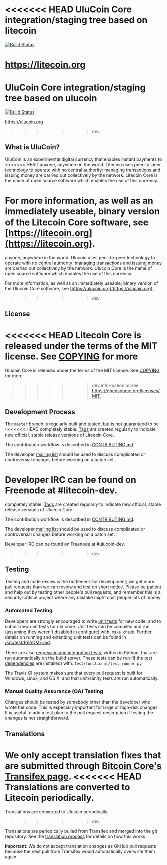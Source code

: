 <<<<<<< HEAD
UluCoin Core integration/staging tree based on litecoin
=====================================

[![Build Status](https://travis-ci.org/litecoin-project/litecoin.svg?branch=master)](https://travis-ci.org/litecoin-project/litecoin)

https://litecoin.org
=======
UluCoin Core integration/staging tree based on ulucoin
=====================================

[![Build Status](https://travis-ci.org/ulucoin-project/ulucoin.svg?branch=master)](https://travis-ci.org/ulucoin-project/ulucoin)

https://ulucoin.org
>>>>>>> dev

What is UluCoin?
----------------

UluCoin is an experimental digital currency that enables instant payments to
<<<<<<< HEAD
anyone, anywhere in the world. Litecoin uses peer-to-peer technology to operate
with no central authority: managing transactions and issuing money are carried
out collectively by the network. Litecoin Core is the name of open source
software which enables the use of this currency.

For more information, as well as an immediately useable, binary version of
the Litecoin Core software, see [https://litecoin.org](https://litecoin.org).
=======
anyone, anywhere in the world. Ulucoin uses peer-to-peer technology to operate
with no central authority: managing transactions and issuing money are carried
out collectively by the network. Ulucoin Core is the name of open source
software which enables the use of this currency.

For more information, as well as an immediately useable, binary version of
the Ulucoin Core software, see [https://ulucoin.org](https://ulucoin.org).
>>>>>>> dev

License
-------

<<<<<<< HEAD
Litecoin Core is released under the terms of the MIT license. See [COPYING](COPYING) for more
=======
Ulucoin Core is released under the terms of the MIT license. See [COPYING](COPYING) for more
>>>>>>> dev
information or see https://opensource.org/licenses/MIT.

Development Process
-------------------

The `master` branch is regularly built and tested, but is not guaranteed to be
<<<<<<< HEAD
completely stable. [Tags](https://github.com/litecoin-project/litecoin/tags) are created
regularly to indicate new official, stable release versions of Litecoin Core.

The contribution workflow is described in [CONTRIBUTING.md](CONTRIBUTING.md).

The developer [mailing list](https://groups.google.com/forum/#!forum/litecoin-dev)
should be used to discuss complicated or controversial changes before working
on a patch set.

Developer IRC can be found on Freenode at #litecoin-dev.
=======
completely stable. [Tags](https://github.com/ulucoin-project/ulucoin/tags) are created
regularly to indicate new official, stable release versions of Ulucoin Core.

The contribution workflow is described in [CONTRIBUTING.md](CONTRIBUTING.md).

The developer [mailing list](https://groups.google.com/forum/#!forum/ulucoin-dev)
should be used to discuss complicated or controversial changes before working
on a patch set.

Developer IRC can be found on Freenode at #ulucoin-dev.
>>>>>>> dev

Testing
-------

Testing and code review is the bottleneck for development; we get more pull
requests than we can review and test on short notice. Please be patient and help out by testing
other people's pull requests, and remember this is a security-critical project where any mistake might cost people
lots of money.

### Automated Testing

Developers are strongly encouraged to write [unit tests](src/test/README.md) for new code, and to
submit new unit tests for old code. Unit tests can be compiled and run
(assuming they weren't disabled in configure) with: `make check`. Further details on running
and extending unit tests can be found in [/src/test/README.md](/src/test/README.md).

There are also [regression and integration tests](/test), written
in Python, that are run automatically on the build server.
These tests can be run (if the [test dependencies](/test) are installed) with: `test/functional/test_runner.py`

The Travis CI system makes sure that every pull request is built for Windows, Linux, and OS X, and that unit/sanity tests are run automatically.

### Manual Quality Assurance (QA) Testing

Changes should be tested by somebody other than the developer who wrote the
code. This is especially important for large or high-risk changes. It is useful
to add a test plan to the pull request description if testing the changes is
not straightforward.

Translations
------------

We only accept translation fixes that are submitted through [Bitcoin Core's Transifex page](https://www.transifex.com/projects/p/bitcoin/).
<<<<<<< HEAD
Translations are converted to Litecoin periodically.
=======
Translations are converted to Ulucoin periodically.
>>>>>>> dev

Translations are periodically pulled from Transifex and merged into the git repository. See the
[translation process](doc/translation_process.md) for details on how this works.

**Important**: We do not accept translation changes as GitHub pull requests because the next
pull from Transifex would automatically overwrite them again.
